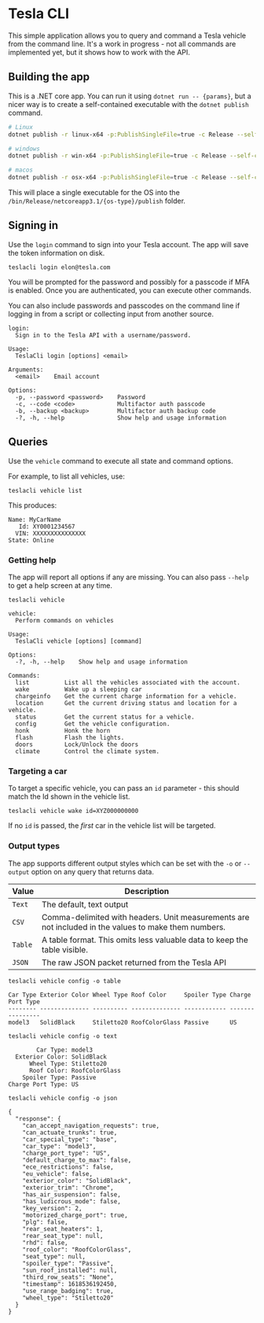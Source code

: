 # Tesla CLI

This simple application allows you to query and command a Tesla vehicle from the command line. It's a work in progress - not all commands are implemented yet, but it shows how to work with the API.

## Building the app

This is a .NET core app. You can run it using `dotnet run -- {params}`, but a nicer way is to create a self-contained executable with the `dotnet publish` command.

```bash
# Linux
dotnet publish -r linux-x64 -p:PublishSingleFile=true -c Release --self-contained=false -p:PublishTrimmed=true

# windows
dotnet publish -r win-x64 -p:PublishSingleFile=true -c Release --self-contained=true -p:PublishTrimmed=true

# macos
dotnet publish -r osx-x64 -p:PublishSingleFile=true -c Release --self-contained=true -p:PublishTrimmed=true
```

This will place a single executable for the OS into the `/bin/Release/netcoreapp3.1/{os-type}/publish` folder.

## Signing in

Use the `login` command to sign into your Tesla account. The app will save the token information on disk.

```console
teslacli login elon@tesla.com
```

You will be prompted for the password and possibly for a passcode if MFA is enabled. Once you are authenticated, you can execute other commands.

You can also include passwords and passcodes on the command line if logging in from a script or collecting input from another source.

```output
login:
  Sign in to the Tesla API with a username/password.

Usage:
  TeslaCli login [options] <email>

Arguments:
  <email>    Email account

Options:
  -p, --password <password>    Password
  -c, --code <code>            Multifactor auth passcode
  -b, --backup <backup>        Multifactor auth backup code
  -?, -h, --help               Show help and usage information
```

## Queries

Use the `vehicle` command to execute all state and command options.

For example, to list all vehicles, use:

```console
teslacli vehicle list
```

This produces:

```output
Name: MyCarName
   Id: XY0001234567
  VIN: XXXXXXXXXXXXXXX
State: Online
```

### Getting help

The app will report all options if any are missing. You can also pass `--help` to get a help screen at any time.

```console
teslacli vehicle
```

```output
vehicle:
  Perform commands on vehicles

Usage:
  TeslaCli vehicle [options] [command]

Options:
  -?, -h, --help    Show help and usage information

Commands:
  list          List all the vehicles associated with the account.
  wake          Wake up a sleeping car
  chargeinfo    Get the current charge information for a vehicle.
  location      Get the current driving status and location for a vehicle.
  status        Get the current status for a vehicle.
  config        Get the vehicle configuration.
  honk          Honk the horn
  flash         Flash the lights.
  doors         Lock/Unlock the doors
  climate       Control the climate system.
```

### Targeting a car

To target a specific vehicle, you can pass an `id` parameter - this should match the Id shown in the vehicle list.

```console
teslacli vehicle wake id=XYZ000000000
```

If no `id` is passed, the _first_ car in the vehicle list will be targeted.

### Output types

The app supports different output styles which can be set with the `-o` or `--output` option on any query that returns data.

| Value | Description |
|-------|-------------|
| `Text` | The default, text output |
| `CSV` | Comma-delimited with headers. Unit measurements are not included in the values to make them numbers. |
| `Table` | A table format. This omits less valuable data to keep the table visible. |
| `JSON` | The raw JSON packet returned from the Tesla API |

```console
teslacli vehicle config -o table
```

```output
Car Type Exterior Color Wheel Type Roof Color     Spoiler Type Charge Port Type
-------- -------------- ---------- -------------- ------------ ----------------
model3   SolidBlack     Stiletto20 RoofColorGlass Passive      US
```

```console
teslacli vehicle config -o text
```

```output
        Car Type: model3
  Exterior Color: SolidBlack
      Wheel Type: Stiletto20
      Roof Color: RoofColorGlass
    Spoiler Type: Passive
Charge Port Type: US
```

```console
teslacli vehicle config -o json
```

```output
{
  "response": {
    "can_accept_navigation_requests": true,
    "can_actuate_trunks": true,
    "car_special_type": "base",
    "car_type": "model3",
    "charge_port_type": "US",
    "default_charge_to_max": false,
    "ece_restrictions": false,
    "eu_vehicle": false,
    "exterior_color": "SolidBlack",
    "exterior_trim": "Chrome",
    "has_air_suspension": false,
    "has_ludicrous_mode": false,
    "key_version": 2,
    "motorized_charge_port": true,
    "plg": false,
    "rear_seat_heaters": 1,
    "rear_seat_type": null,
    "rhd": false,
    "roof_color": "RoofColorGlass",
    "seat_type": null,
    "spoiler_type": "Passive",
    "sun_roof_installed": null,
    "third_row_seats": "None",
    "timestamp": 1618536192450,
    "use_range_badging": true,
    "wheel_type": "Stiletto20"
  }
}
```
